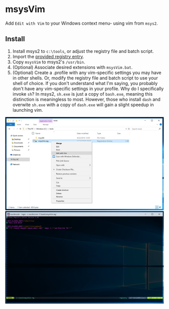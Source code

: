 # msysVim
Add `Edit with Vim` to your Windows context menu- using vim from `msys2`.

## Install
1. Install msys2 to `c:\tools`, or adjust the registry file and batch script.
2. Import the [provided registry entry](msysVim.reg).
3. Copy `msysVim` to msys2's `/usr/bin`.
4. (Optional) Associate desired extensions with `msysVim.bat`.
5. (Optional) Create a .profile with any vim-specific settings you may have in other shells. Or, modify the registry file and batch script to use your shell of choice. If you don't understand what I'm saying, you probably don't have any vim-specific settings in your profile. Why do I specifically invoke `sh`? In msys2, `sh.exe` is just a copy of `bash.exe`, meaning this distinction is meaningless to most. However, those who install `dash` and overwite `sh.exe` with a copy of `dash.exe` will gain a slight speedup in launching vim.

![Context](context.png)
![Shell](shell.png)
